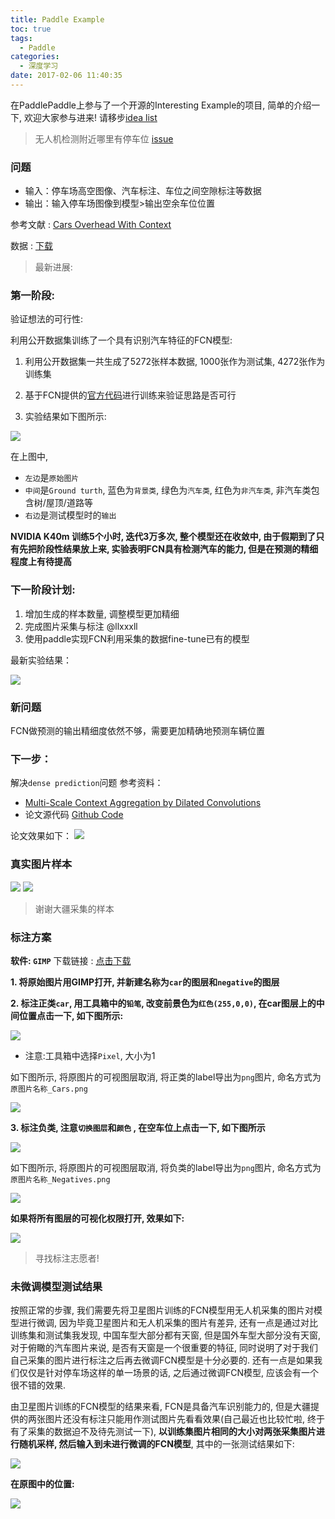 ```yaml
---
title: Paddle Example
toc: true
tags:
  - Paddle
categories:
  - 深度学习
date: 2017-02-06 11:40:35
---
```


在PaddlePaddle上参与了一个开源的Interesting Example的项目, 简单的介绍一下, 欢迎大家参与进来! 请移步[idea list](https://github.com/PaddlePaddle/Paddle/issues/908)

<!--more-->

> 无人机检测附近哪里有停车位 [issue](https://github.com/PaddlePaddle/Paddle/issues/958)

### **问题**

- 输入：停车场高空图像、汽车标注、车位之间空隙标注等数据
- 输出：输入停车场图像到模型>输出空余车位位置

参考文献 : [ Cars Overhead With Context](ftp://gdo152.ucllnl.org/pub/cowc/)
 
数据 : [下载](ftp://gdo152.ucllnl.org/pub/cowc/)


> 最新进展:

### 第一阶段: 

验证想法的可行性:

利用公开数据集训练了一个具有识别汽车特征的FCN模型:

1. 利用公开数据集一共生成了5272张样本数据, 1000张作为测试集, 4272张作为训练集
2. 基于FCN提供的[官方代码](https://github.com/shelhamer/fcn.berkeleyvision.org)进行训练来验证思路是否可行

3. 实验结果如下图所示:

![](/img/Paddle-Example/result.png)


在上图中, 

  - `左边`是`原始图片`
  - `中间`是`Ground turth`, 蓝色为`背景类`, 绿色为`汽车类`, 红色为`非汽车类`, 非汽车类包含树/屋顶/道路等
  - `右边`是测试模型时的`输出`

**NVIDIA K40m 训练5个小时, 迭代3万多次, 整个模型还在收敛中, 由于假期到了只有先把阶段性结果放上来, 实验表明FCN具有检测汽车的能力, 但是在预测的精细程度上有待提高**

### 下一阶段计划:
1. 增加生成的样本数量, 调整模型更加精细
2. 完成图片采集与标注 @llxxxll 
3. 使用paddle实现FCN利用采集的数据fine-tune已有的模型

最新实验结果：

![](/img/Paddle-Example/result1.png)
### 新问题

FCN做预测的输出精细度依然不够，需要更加精确地预测车辆位置

### 下一步：
解决`dense prediction`问题
参考资料：
- [Multi-Scale Context Aggregation by Dilated Convolutions](https://arxiv.org/abs/1511.07122)
- 论文源代码 [Github Code](https://github.com/fyu/dilation)

论文效果如下：
![](/img/Paddle-Example/paper.JPG)

### **真实图片样本**

![](/img/Paddle-Example/demo.JPG)
![](/img/Paddle-Example/demo1.JPG)

> 谢谢大疆采集的样本

### **标注方案**

**软件: `GIMP`** 下载链接 : [点击下载](https://www.gimp.org/downloads/)

**1. 将原始图片用GIMP打开, 并新建名称为`car`的图层和`negative`的图层**

**2. 标注正类`car`, 用工具箱中的`铅笔`, 改变前景色为`红色(255,0,0)`, 在car图层上的中间位置点击一下, 如下图所示:**

  ![](/img/Paddle-Example/car.JPG)
  
  - 注意:工具箱中选择`Pixel`, 大小为$1$
  
  如下图所示, 将原图片的可视图层取消, 将正类的label导出为`png`图片, 命名方式为`原图片名称_Cars.png`

  ![](/img/Paddle-Example/car1.JPG)

**3. 标注负类, 注意`切换图层`和`颜色` , 在空车位上点击一下, 如下图所示**

  ![](/img/Paddle-Example/negative.JPG)
  
   如下图所示, 将原图片的可视图层取消, 将负类的label导出为`png`图片, 命名方式为`原图片名称_Negatives.png`

  ![](/img/Paddle-Example/negative1.JPG)
  
**如果将所有图层的可视化权限打开, 效果如下:**

  ![](/img/Paddle-Example/label.JPG)

> 寻找标注志愿者!

### **未微调模型测试结果**

按照正常的步骤, 我们需要先将卫星图片训练的FCN模型用无人机采集的图片对模型进行微调, 因为毕竟卫星图片和无人机采集的图片有差异, 还有一点是通过对比训练集和测试集我发现, 中国车型大部分都有天窗, 但是国外车型大部分没有天窗, 对于俯瞰的汽车图片来说, 是否有天窗是一个很重要的特征, 同时说明了对于我们自己采集的图片进行标注之后再去微调FCN模型是十分必要的. 还有一点是如果我们仅仅是针对停车场这样的单一场景的话, 之后通过微调FCN模型, 应该会有一个很不错的效果.

由卫星图片训练的FCN模型的结果来看, FCN是具备汽车识别能力的, 但是大疆提供的两张图片还没有标注只能用作测试图片先看看效果(自己最近也比较忙啦, 终于有了采集的数据迫不及待先测试一下), **以训练集图片相同的大小对两张采集图片进行随机采样, 然后输入到未进行微调的FCN模型**, 其中的一张测试结果如下:

  ![](/img/Paddle-Example/nofinetune.png)
  
**在原图中的位置:**

  ![](/img/Paddle-Example/nofinetune.JPG)

  
  
  
  
  




